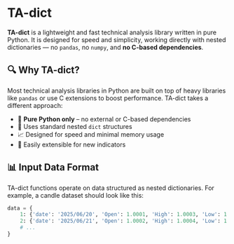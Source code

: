 # TA-dict

**TA-dict** is a lightweight and fast technical analysis library written in pure Python. It is designed for speed and simplicity, working directly with nested dictionaries — no `pandas`, no `numpy`, and **no C-based dependencies**.

## 🔍 Why TA-dict?

Most technical analysis libraries in Python are built on top of heavy libraries like `pandas` or use C extensions to boost performance. TA-dict takes a different approach:

- 🚀 **Pure Python only** – no external or C-based dependencies
- 🧠 Uses standard nested `dict` structures
- 📈 Designed for speed and minimal memory usage
- 🧩 Easily extensible for new indicators

## 📊 Input Data Format

TA-dict functions operate on data structured as nested dictionaries. For example, a candle dataset should look like this:

```python
data = {
    1: {'date': '2025/06/20', 'Open': 1.0001, 'High': 1.0003, 'Low': 1.0000, 'Close': 1.0002, 'Volume': 1000},
    2: {'date': '2025/06/21', 'Open': 1.0002, 'High': 1.0004, 'Low': 1.0001, 'Close': 1.0003, 'Volume': 1500},
    # ...
}
